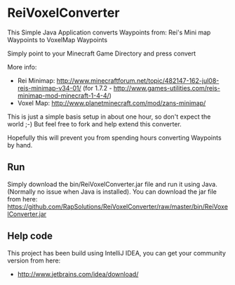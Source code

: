 ReiVoxelConverter
=================

This Simple Java Application converts Waypoints from:
Rei's Mini map Waypoints
   to
VoxelMap Waypoints

Simply point to your Minecraft Game Directory and press convert

More info:
- Rei Minimap: http://www.minecraftforum.net/topic/482147-162-jul08-reis-minimap-v34-01/
               (for 1.7.2 - http://www.games-utilities.com/reis-minimap-mod-minecraft-1-4-4/)
- Voxel Map: http://www.planetminecraft.com/mod/zans-minimap/

This is just a simple basis setup in about one hour, so don't expect the world ;-)
But feel free to fork and help extend this converter.

Hopefully this will prevent you from spending hours converting Waypoints by hand.

Run
---------------
Simply download the bin/ReiVoxelConverter.jar file and run it using Java. (Normally no issue when Java is installed).
You can download the jar file from here: https://github.com/RapSolutions/ReiVoxelConverter/raw/master/bin/ReiVoxelConverter.jar

Help code
---------------
This project has been build using IntelliJ IDEA, you can get your community version from here:
- http://www.jetbrains.com/idea/download/
